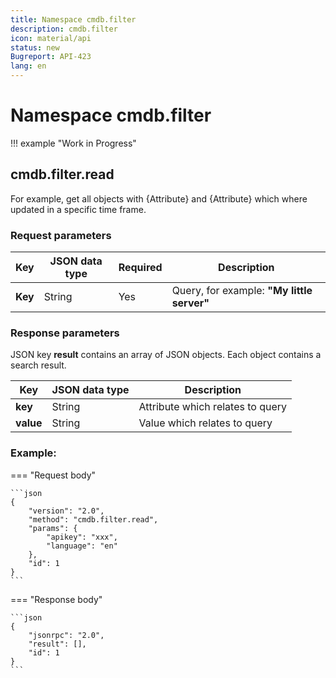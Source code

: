 ```yaml
---
title: Namespace cmdb.filter
description: cmdb.filter
icon: material/api
status: new
Bugreport: API-423
lang: en
---
```


# Namespace cmdb.filter

!!! example "Work in Progress"

## cmdb.filter.read

For example, get all objects with {Attribute} and {Attribute} which where updated in a specific time frame.

### Request parameters

| Key     | JSON data type | Required | Description                                |
| ------- | -------------- | -------- | ------------------------------------------ |
| **Key** | String         | Yes      | Query, for example: **"My little server"** |

### Response parameters

JSON key **result** contains an array of JSON objects. Each object contains a search result.

| Key       | JSON data type | Description                      |
| --------- | -------------- | -------------------------------- |
| **key**   | String         | Attribute which relates to query |
| **value** | String         | Value which relates to query     |

### Example:

=== "Request body"

    ```json
    {
        "version": "2.0",
        "method": "cmdb.filter.read",
        "params": {
            "apikey": "xxx",
            "language": "en"
        },
        "id": 1
    }
    ```

=== "Response body"

    ```json
    {
        "jsonrpc": "2.0",
        "result": [],
        "id": 1
    }
    ```
